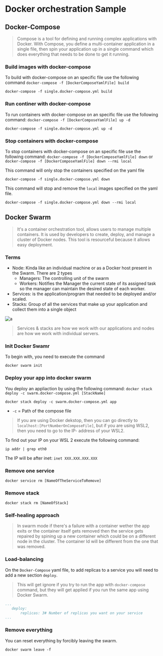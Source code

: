 
# Docker orchestration Sample

## Docker-Compose

> Compose is a tool for defining and running complex applications with Docker. With Compose, you define a multi-container application in a single file, then spin your application up in a single command which does everything that needs to be done to get it running.

### Build images with docker-compose

To build with docker-compose on an specific file use the following command `docker-compose -f [DockerComposeYamlFile] build`

```
docker-compose -f single.docker-compose.yml build
```

### Run continer with docker-compose
To run containers with docker-compose on an specific file use the following command:
`docker-compose -f [DockerComposeYamlFile] up -d`

```
docker-compose -f single.docker-compose.yml up -d
```

### Stop containers with docker-compose

To stop containers with docker-compose on an specific file use the following command: `docker-compose -f [DockerComposeYamlFile] down` or `docker-compose -f [DockerComposeYamlFile] down --rmi local`

This command will only stop the containers specified on the yaml file
```
docker-compose -f single.docker-compose.yml down
``` 

This command will stop and remove the `local` images specified on the yaml file.
``` 
docker-compose -f single.docker-compose.yml down --rmi local
``` 

## Docker Swarm

> It's a container orchestration tool, allows users to manage multiple containers. It is used by developers to create, deploy, and manage a cluster of Docker nodes. This tool is resourceful because it allows easy deployment.

### Terms
* Node: Kinda like an individual machine or as a Docker host present in the Swarm. There are 2 types
	* Managers: The controlling unit of the swarm
	* Workers: Notifies the Manager the current state of its assigned task so the manager can maintain the desired state of each worker.
* Services: is the application/program that needed to be deployed and/or scaled.
* Stacks: Group of all the services that make up your application and collect them into a single object

![a](https://cdn.hashnode.com/res/hashnode/image/upload/v1632735007450/GicoD-cLy.png?auto=compress,format&format=webp)

> Services & stacks are how we work with our applications and nodes are how we work with individual servers.

### Init Docker Swamr
To begin with, you need to execute the command
```
docker swarm init
```

### Deploy your app into docker swarm

You deploy an appliaction by using the following command: `docker stack deploy -c swarm.docker-compose.yml [StackName]`

```
docker stack deploy -c swarm.docker-compose.yml app
```
* `-c` = Path of the compose file

> If you are using Docker dekstop, then you can go directly to `localhost:[PortNumberOnComposeFile]`, but if you are using WSL2, then you need to go to the IP- address of your WSL2.
 
 To find out your IP on your WSL 2 execute the following command: 
 ```
 ip addr | grep eth0
 ```
The IP will be after inet: `inet XXX.XXX.XXX.XXX`

### Remove one service

```
docker service rm [NameOfTheServiceToRemove]
```

### Remove stack

```
docker stack rm [NameOfStack]
```
### Self-healing approach
> In swarm mode if there's a failure with a container wether the app exits or the container itself gets removed then the service gets repaired by spining up a new container which could be on a different node in the cluster. The container Id will be different from the one that was removed.

### Load-balancing
On the `Docker-Compose` yaml file, to add replicas to a service you will need to add a new section `deploy`.
 >This will get ignore if you try to run the app with `docker-compose` command, but they will get applied if you run the same app using Docker Swarm.

 ```yaml
 ...
 	deploy:
 		replicas: 3# Number of replicas you want on your service
 ...
 ```

 ### Remove everything

 You can reset everything by forcibly leaving the swarm.

 ```
 docker swarm leave -f
 ```
 